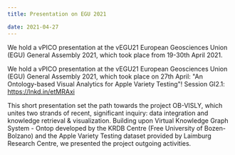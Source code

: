 ```yaml
---
title: Presentation on EGU 2021 

date: 2021-04-27
---
```


We hold a vPICO presentation at the vEGU21 European Geosciences Union (EGU) General Assembly 2021, which took place from 19-30th April 2021. 


<!--more-->

We hold a vPICO presentation at the vEGU21 European Geosciences Union (EGU) General Assembly 2021, which took place on 27th April: "An Ontology-based Visual Analytics for Apple Variety Testing"! Session GI2.1: https://lnkd.in/etMRAxi

This short presentation set the path towards the project OB-VISLY, which unites two strands of recent, significant inquiry: data integration and knowledge retrieval & visualization. Building upon Virtual Knowledge Graph System - Ontop developed by the KRDB Centre (Free University of Bozen-Bolzano) and the Apple Variety Testing dataset provided by Laimburg Research Centre, we presented the project outgoing activities.



